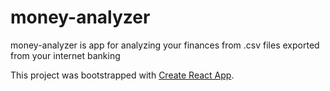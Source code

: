 # money-analyzer
money-analyzer is app for analyzing your finances from .csv files exported from your internet banking

This project was bootstrapped with [Create React App](https://github.com/facebookincubator/create-react-app).
